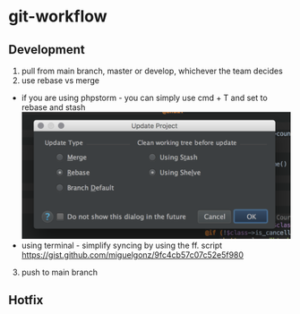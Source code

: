 # git-workflow

## Development
1. pull from main branch, master or develop, whichever the team decides
2. use rebase vs merge
  * if you are using phpstorm - you can simply use cmd + T and set to rebase and stash
![Alt text](/img/img1.png?raw=true "PHP Storm SYNC")
  * using terminal - simplify syncing by using the ff. script https://gist.github.com/miguelgonz/9fc4cb57c07c52e5f980
3. push to main branch

## Hotfix

